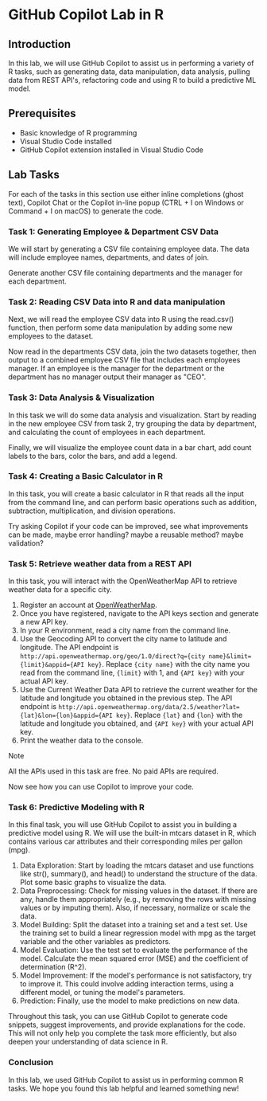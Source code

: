 # GitHub Copilot Lab in R

## Introduction
In this lab, we will use GitHub Copilot to assist us in performing a variety of R tasks, such as generating data, data manipulation, data analysis, pulling data from REST API's, refactoring code and using R to build a predictive ML model.

## Prerequisites
- Basic knowledge of R programming
- Visual Studio Code installed
- GitHub Copilot extension installed in Visual Studio Code

## Lab Tasks
For each of the tasks in this section use either inline completions (ghost text), Copilot Chat or the Copilot in-line popup (CTRL + I on Windows or Command + I on macOS) to generate the code. 

### Task 1: Generating Employee & Department CSV Data
We will start by generating a CSV file containing employee data. The data will include employee names, departments, and dates of join.

Generate another CSV file containing departments and the manager for each department.

### Task 2: Reading CSV Data into R and data manipulation
Next, we will read the employee CSV data into R using the read.csv() function, then perform some data manipulation by adding some new employees to the dataset.

Now read in the departments CSV data, join the two datasets together, then output to a combined employee CSV file that includes each employees manager. If an employee is the manager for the department or the department has no manager output their manager as "CEO".

### Task 3: Data Analysis & Visualization

In this task we will do some data analysis and visualization. Start by reading in the new employee CSV from task 2, try grouping the data by department, and calculating the count of employees in each department.

Finally, we will visualize the employee count data in a bar chart, add count labels to the bars, color the bars, and add a legend.

### Task 4: Creating a Basic Calculator in R
In this task, you will create a basic calculator in R that reads all the input from the command line, and can perform basic operations such as addition, subtraction, multiplication, and division operations. 

Try asking Copilot if your code can be improved, see what improvements can be made, maybe error handling? maybe a reusable method? maybe validation?

### Task 5: Retrieve weather data from a REST API

In this task, you will interact with the OpenWeatherMap API to retrieve weather data for a specific city.

1. Register an account at [OpenWeatherMap](https://openweathermap.org/).
2. Once you have registered, navigate to the API keys section and generate a new API key.
3. In your R environment, read a city name from the command line.
4. Use the Geocoding API to convert the city name to latitude and longitude. The API endpoint is `http://api.openweathermap.org/geo/1.0/direct?q={city name}&limit={limit}&appid={API key}`. Replace `{city name}` with the city name you read from the command line, `{limit}` with 1, and `{API key}` with your actual API key.
5. Use the Current Weather Data API to retrieve the current weather for the latitude and longitude you obtained in the previous step. The API endpoint is `http://api.openweathermap.org/data/2.5/weather?lat={lat}&lon={lon}&appid={API key}`. Replace `{lat}` and `{lon}` with the latitude and longitude you obtained, and `{API key}` with your actual API key.
6. Print the weather data to the console.

> [!NOTE]  
> All the APIs used in this task are free. No paid APIs are required.

Now see how you can use Copilot to improve your code.

### Task 6: Predictive Modeling with R
In this final task, you will use GitHub Copilot to assist you in building a predictive model using R. We will use the built-in mtcars dataset in R, which contains various car attributes and their corresponding miles per gallon (mpg).

1. Data Exploration: Start by loading the mtcars dataset and use functions like str(), summary(), and head() to understand the structure of the data. Plot some basic graphs to visualize the data.
2. Data Preprocessing: Check for missing values in the dataset. If there are any, handle them appropriately (e.g., by removing the rows with missing values or by imputing them). Also, if necessary, normalize or scale the data.
3. Model Building: Split the dataset into a training set and a test set. Use the training set to build a linear regression model with mpg as the target variable and the other variables as predictors.
4. Model Evaluation: Use the test set to evaluate the performance of the model. Calculate the mean squared error (MSE) and the coefficient of determination (R^2).
5. Model Improvement: If the model's performance is not satisfactory, try to improve it. This could involve adding interaction terms, using a different model, or tuning the model's parameters.
6. Prediction: Finally, use the model to make predictions on new data.

Throughout this task, you can use GitHub Copilot to generate code snippets, suggest improvements, and provide explanations for the code. This will not only help you complete the task more efficiently, but also deepen your understanding of data science in R.

### Conclusion
In this lab, we used GitHub Copilot to assist us in performing common R tasks. We hope you found this lab helpful and learned something new!

